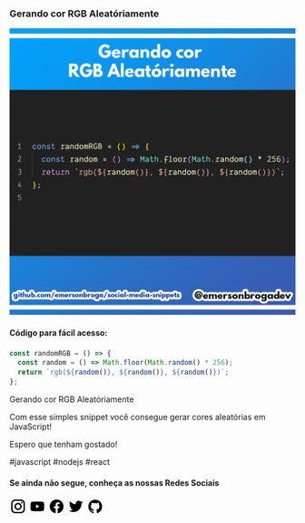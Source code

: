 ### Gerando cor RGB Aleatóriamente

![Gerando cor RGB Aleatóriamente](https://github.com/emersonbroga/social-media-snippets/blob/master/content/2020-02-28/1080x1080-random-rgb.png)

#### Código para fácil acesso:

```js
const randomRGB = () => {
  const random = () => Math.floor(Math.random() * 256);
  return `rgb(${random()}, ${random()}, ${random()})`;
};
```

Gerando cor RGB Aleatóriamente

Com esse simples snippet você consegue gerar cores aleatórias em JavaScript!

Espero que tenham gostado!

\#javascript \#nodejs \#react

#### Se ainda não segue, conheça as nossas Redes Sociais

[![instagram.com/emersonbrogadev](https://github.com/emersonbroga/social-media-snippets/blob/master/static/instagram.png?raw=true)](https://emersonbroga.com/instagram)
[![youtube.com/c/emersonbrogadev](https://github.com/emersonbroga/social-media-snippets/blob/master/static/youtube.png?raw=true)](https://emersonbroga.com/youtube)
[![facebook.com/emersonbrogadev](https://github.com/emersonbroga/social-media-snippets/blob/master/static/facebook.png?raw=true)](https://emersonbroga.com/facebook)
[![twitter.com/emersonbrogadev](https://github.com/emersonbroga/social-media-snippets/blob/master/static/twitter.png?raw=true)](https://emersonbroga.com/twitter)
[![github.com/emersonbroga](https://github.com/emersonbroga/social-media-snippets/blob/master/static/github.png?raw=true)](https://emersonbroga.com/github)

